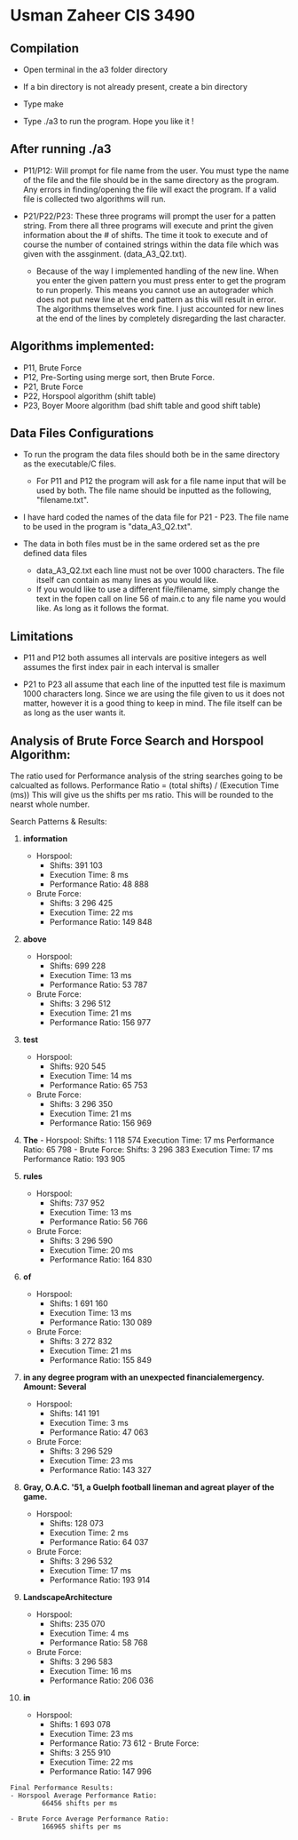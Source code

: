# Usman Zaheer CIS 3490

## Compilation
- Open terminal in the a3 folder directory

- If a bin directory is not already present, create a bin directory

- Type make

- Type ./a3 to run the program. Hope you like it !

## After running ./a3
- P11/P12: Will prompt for file name from the user. You must type the name of the
    file and the file should be in the same directory as the program. Any errors in finding/opening
    the file will exact the program. If a valid file is collected two algorithms will run.

- P21/P22/P23: These three programs will prompt the user for a patten string. From there 
    all three programs will execute and print the given information about the # of shifts.
    The time it took to execute and of course the number of contained strings within the data file
    which was given with the assginment. (data_A3_Q2.txt).
    - Because of the way I implemented handling of the new line. When you enter the 
        given pattern you must press enter to get the program to run properly.
        This means you cannot use an autograder which does not put new line at the end
        pattern as this will result in error. The algorithms themselves work fine. 
        I just accounted for new lines at the end of the lines by completely disregarding
        the last character.

## Algorithms implemented:
- P11, Brute Force
- P12, Pre-Sorting using merge sort, then Brute Force.
- P21, Brute Force
- P22, Horspool algorithm (shift table)
- P23, Boyer Moore algorithm (bad shift table and good shift table)

## Data Files Configurations
- To run the program the data files should both be in the same directory as the executable/C files.
    - For P11 and P12 the program will ask for a file name input that will be used by both.
        The file name should be inputted as the following, "filename.txt".

- I have hard coded the names of the data file for P21 - P23. The file name to be used in the program is "data_A3_Q2.txt".

- The data in both files must be in the same ordered set as the pre defined data files
    - data_A3_Q2.txt each line must not be over 1000 characters. The file itself can contain as many
        lines as you would like.
    - If you would like to use a different file/filename, simply change the text
        in the fopen call on line 56 of main.c to any file name you would like. As long as it follows
        the format.

## Limitations
- P11 and P12 both assumes all intervals are positive integers
    as well assumes the first index pair in each interval is smaller

- P21 to P23 all assume that each line of the inputted test file is maximum 1000 characters long. 
    Since we are using the file given to us it does not matter, however it is a good thing to keep in mind.
    The file itself can be as long as the user wants it.

## Analysis of Brute Force Search and Horspool Algorithm:

The ratio used for Performance analysis of the string searches
going to be calcualted as follows.
    Performance Ratio = (total shifts) / (Execution Time (ms))
    This will give us the shifts per ms ratio. This will be 
    rounded to the nearst whole number.

Search Patterns & Results:
1. __information__
    - Horspool:
      - Shifts: 391 103 
      - Execution Time: 8 ms
      - Performance Ratio: 48 888
    - Brute Force:
        - Shifts: 3 296 425 
        - Execution Time: 22 ms
        - Performance Ratio: 149 848

2. __above__
    - Horspool: 
        - Shifts: 699 228
        - Execution Time: 13 ms
        - Performance Ratio: 53 787
    - Brute Force:
        - Shifts: 3 296 512 
        - Execution Time: 21 ms
        - Performance Ratio: 156 977

3. __test__
    - Horspool: 
        - Shifts: 920 545 
        - Execution Time: 14 ms
        - Performance Ratio: 65 753
    - Brute Force:
        - Shifts: 3 296 350 
        - Execution Time: 21 ms
        - Performance Ratio: 156 969

4. __The__
        - Horspool: 
            Shifts: 1 118 574
            Execution Time: 17 ms
            Performance Ratio: 65 798
        - Brute Force:
            Shifts: 3 296 383 
            Execution Time: 17 ms
            Performance Ratio: 193 905
5. __rules__
    - Horspool: 
        - Shifts: 737 952
        - Execution Time: 13 ms
        - Performance Ratio: 56 766
    - Brute Force:
        - Shifts: 3 296 590 
        - Execution Time: 20 ms
        - Performance Ratio: 164 830
    
6. __of__
    - Horspool: 
        - Shifts: 1 691 160
        - Execution Time: 13 ms
        - Performance Ratio: 130 089
    - Brute Force:
        - Shifts: 3 272 832 
        - Execution Time: 21 ms
        - Performance Ratio: 155 849

7. __in any degree program with an unexpected financialemergency. Amount: Several__
    - Horspool: 
        - Shifts: 141 191
        - Execution Time: 3 ms
        - Performance Ratio: 47 063
    - Brute Force:
        - Shifts: 3 296 529 
        - Execution Time: 23 ms
        - Performance Ratio: 143 327

8. __Gray, O.A.C. '51, a Guelph football lineman and agreat player of the game.__
    - Horspool: 
        - Shifts: 128 073 
        - Execution Time: 2 ms
        - Performance Ratio: 64 037
    - Brute Force:
        - Shifts: 3 296 532 
        - Execution Time: 17 ms
        - Performance Ratio: 193 914

9. __LandscapeArchitecture__
    - Horspool: 
        - Shifts: 235 070
        - Execution Time: 4 ms
        - Performance Ratio: 58 768
    - Brute Force:
        - Shifts: 3 296 583
        - Execution Time: 16 ms
        - Performance Ratio: 206 036

10.  __in__
     - Horspool: 
        - Shifts: 1 693 078
        - Execution Time: 23 ms
        - Performance Ratio: 73 612
    - Brute Force:
        - Shifts: 3 255 910
        - Execution Time: 22 ms
        - Performance Ratio: 147 996

    Final Performance Results:
    - Horspool Average Performance Ratio:
            66456 shifts per ms
        
    - Brute Force Average Performance Ratio:
            166965 shifts per ms
